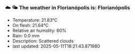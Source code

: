 ### ☁️ 🌤️  The weather in Florianópolis is: Florianópolis

- Temperature: 21.83°C
- On flesh: 21.64°C
- Relative air humidity: 60%
- Rain: 0.0 mm
- Description: Scattered clouds
- last updated: 2025-05-11T18:21:43.871980
